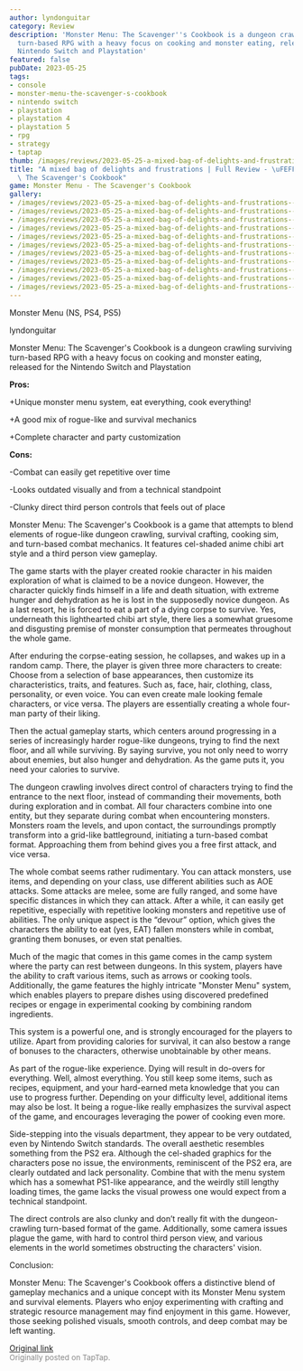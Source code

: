 ```yaml
---
author: lyndonguitar
category: Review
description: 'Monster Menu: The Scavenger''s Cookbook is a dungeon crawling surviving
  turn-based RPG with a heavy focus on cooking and monster eating, released for the
  Nintendo Switch and Playstation'
featured: false
pubDate: 2023-05-25
tags:
- console
- monster-menu-the-scavenger-s-cookbook
- nintendo switch
- playstation
- playstation 4
- playstation 5
- rpg
- strategy
- taptap
thumb: /images/reviews/2023-05-25-a-mixed-bag-of-delights-and-frustrations--full-review---monster-menu-the-scavengers-cookb-0.avif
title: "A mixed bag of delights and frustrations | Full Review - \uFEFFMonster Menu:\
  \ The Scavenger's Cookbook"
game: Monster Menu - The Scavenger's Cookbook
gallery:
- /images/reviews/2023-05-25-a-mixed-bag-of-delights-and-frustrations--full-review---monster-menu-the-scavengers-cookb-0.avif
- /images/reviews/2023-05-25-a-mixed-bag-of-delights-and-frustrations--full-review---monster-menu-the-scavengers-cookb-1.avif
- /images/reviews/2023-05-25-a-mixed-bag-of-delights-and-frustrations--full-review---monster-menu-the-scavengers-cookb-2.avif
- /images/reviews/2023-05-25-a-mixed-bag-of-delights-and-frustrations--full-review---monster-menu-the-scavengers-cookb-3.avif
- /images/reviews/2023-05-25-a-mixed-bag-of-delights-and-frustrations--full-review---monster-menu-the-scavengers-cookb-4.avif
- /images/reviews/2023-05-25-a-mixed-bag-of-delights-and-frustrations--full-review---monster-menu-the-scavengers-cookb-5.avif
- /images/reviews/2023-05-25-a-mixed-bag-of-delights-and-frustrations--full-review---monster-menu-the-scavengers-cookb-6.avif
- /images/reviews/2023-05-25-a-mixed-bag-of-delights-and-frustrations--full-review---monster-menu-the-scavengers-cookb-7.avif
- /images/reviews/2023-05-25-a-mixed-bag-of-delights-and-frustrations--full-review---monster-menu-the-scavengers-cookb-8.avif
- /images/reviews/2023-05-25-a-mixed-bag-of-delights-and-frustrations--full-review---monster-menu-the-scavengers-cookb-9.avif
- /images/reviews/2023-05-25-a-mixed-bag-of-delights-and-frustrations--full-review---monster-menu-the-scavengers-cookb-10.avif
---
```

Monster Menu (NS, PS4, PS5)

lyndonguitar

Monster Menu: The Scavenger's Cookbook is a dungeon crawling surviving turn-based RPG with a heavy focus on cooking and monster eating, released for the Nintendo Switch and Playstation


**Pros:**


+Unique monster menu system, eat everything, cook everything!

+A good mix of rogue-like and survival mechanics

+Complete character and party customization


**Cons:**


-Combat can easily get repetitive over time

-Looks outdated visually and from a technical standpoint

-Clunky direct third person controls that feels out of place

Monster Menu: The Scavenger's Cookbook is a game that attempts to blend elements of rogue-like dungeon crawling, survival crafting, cooking sim, and turn-based combat mechanics. It features cel-shaded anime chibi art style and a third person view gameplay.

The game starts with the player created rookie character in his maiden exploration of what is claimed to be a novice dungeon. However, the character quickly finds himself in a life and death situation, with extreme hunger and dehydration as he is lost in the supposedly novice dungeon. As a last resort, he is forced to eat a part of a dying corpse to survive. Yes, underneath this lighthearted chibi art style, there lies a somewhat gruesome and disgusting premise of monster consumption that permeates throughout the whole game.

After enduring the corpse-eating session, he collapses, and wakes up in a random camp. There, the player is given three more characters to create: Choose from a selection of base appearances, then customize its characteristics, traits, and features. Such as, face, hair, clothing, class, personality, or even voice. You can even create male looking female characters, or vice versa. The players are essentially creating a whole four-man party of their liking.

Then the actual gameplay starts, which centers around progressing in a series of increasingly harder rogue-like dungeons, trying to find the next floor, and all while surviving. By saying survive, you not only need to worry about enemies, but also hunger and dehydration. As the game puts it, you need your calories to survive.

The dungeon crawling involves direct control of characters trying to find the entrance to the next floor, instead of commanding their movements, both during exploration and in combat. All four characters combine into one entity, but they separate during combat when encountering monsters. Monsters roam the levels, and upon contact, the surroundings promptly transform into a grid-like battleground, initiating a turn-based combat format. Approaching them from behind gives you a free first attack, and vice versa.

The whole combat seems rather rudimentary. You can attack monsters, use items, and depending on your class, use different abilities such as AOE attacks. Some attacks are melee, some are fully ranged, and some have specific distances in which they can attack. After a while, it can easily get repetitive, especially with repetitive looking monsters and repetitive use of abilities. The only unique aspect is the “devour” option, which gives the characters the ability to eat (yes, EAT) fallen monsters while in combat, granting them bonuses, or even stat penalties.

Much of the magic that comes in this game comes in the camp system where the party can rest between dungeons. In this system, players have the ability to craft various items, such as arrows or cooking tools. Additionally, the game features the highly intricate "Monster Menu" system, which enables players to prepare dishes using discovered predefined recipes or engage in experimental cooking by combining random ingredients.

This system is a powerful one, and is strongly encouraged for the players to utilize. Apart from providing calories for survival, it can also bestow a range of bonuses to the characters, otherwise unobtainable by other means.

As part of the rogue-like experience. Dying will result in do-overs for everything. Well, almost everything. You still keep some items, such as recipes, equipment, and your hard-earned meta knowledge that you can use to progress further. Depending on your difficulty level, additional items may also be lost. It being a rogue-like really emphasizes the survival aspect of the game, and encourages leveraging the power of cooking even more.

Side-stepping into the visuals department, they appear to be very outdated, even by Nintendo Switch standards. The overall aesthetic resembles something from the PS2 era. Although the cel-shaded graphics for the characters pose no issue, the environments, reminiscent of the PS2 era, are clearly outdated and lack personality. Combine that with the menu system which has a somewhat PS1-like appearance, and the weirdly still lengthy loading times, the game lacks the visual prowess one would expect from a technical standpoint.

The direct controls are also clunky and don’t really fit with the dungeon-crawling turn-based format of the game. Additionally, some camera issues plague the game, with hard to control third person view, and various elements in the world sometimes obstructing the characters' vision.

Conclusion:

Monster Menu: The Scavenger's Cookbook offers a distinctive blend of gameplay mechanics and a unique concept with its Monster Menu system and survival elements. Players who enjoy experimenting with crafting and strategic resource management may find enjoyment in this game. However, those seeking polished visuals, smooth controls, and deep combat may be left wanting.

[Original link](https://www.taptap.io/post/5633603)<br><span style="font-size: 0.95em; color: #888;">Originally posted on TapTap.</span>